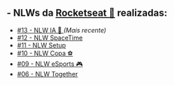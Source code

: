 <h2>- NLWs da <a href="www.rocketseat.com.br">Rocketseat 🚀</a> realizadas:</h2>
<ul>
    <li>
        <a href='https://github.com/carlos09v/NLWs_Rocketseat/tree/main/13_nlwAI_Ignite' target="_self" rel="next">
            #13 - NLW IA 🤖
        </a>
        <i>(Mais recente)</i>
    </li>
    <li>
        <a href='https://github.com/carlos09v/NLWs_Rocketseat/tree/main/12_nlwSpaceTime_Ignite' target="_self" rel="next">
            #12 - NLW SpaceTime
        </a>
    </li>
    <li>
        <a href='https://github.com/carlos09v/NLWs_Rocketseat/tree/main/11_nlwSetup_Ignite' target="_self" rel="next">
            #11 - NLW Setup
        </a>
    </li>
    <li>
        <a href='https://github.com/carlos09v/NLWs_Rocketseat/tree/main/10_nlwCopa_Ignite' target="_self" rel="next">
            #10 - NLW Copa ⚽
        </a>
    </li>
    <li>
        <a href='https://github.com/carlos09v/NLWs_Rocketseat/tree/main/9_NLWeSports' target="_self" rel="next">
            #09 - NLW eSports 🎮
        </a>
    </li>
    <li>
        <a href='https://github.com/carlos09v/NLWs_Rocketseat/tree/main/6_nlwTogether' target="_self" rel="next">
            #06 - NLW Together
        </a>        
    </li>
</ul>
